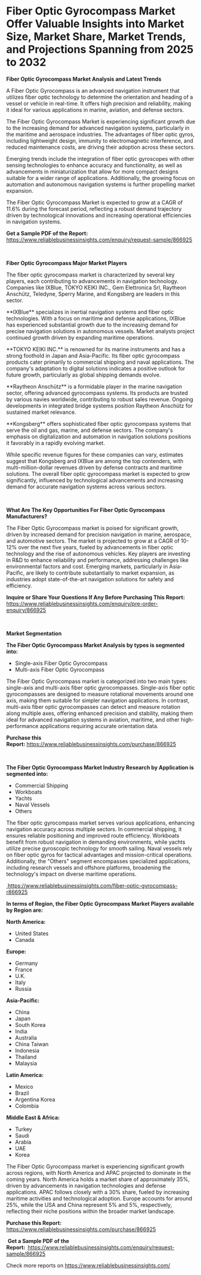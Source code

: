 <p><h1>Fiber Optic Gyrocompass Market Offer Valuable Insights into Market Size, Market Share, Market Trends, and Projections Spanning from 2025 to 2032</h1></p><p><strong>Fiber Optic Gyrocompass Market Analysis and Latest Trends</strong></p>
<p><p>A Fiber Optic Gyrocompass is an advanced navigation instrument that utilizes fiber optic technology to determine the orientation and heading of a vessel or vehicle in real-time. It offers high precision and reliability, making it ideal for various applications in marine, aviation, and defense sectors. </p><p>The Fiber Optic Gyrocompass Market is experiencing significant growth due to the increasing demand for advanced navigation systems, particularly in the maritime and aerospace industries. The advantages of fiber optic gyros, including lightweight design, immunity to electromagnetic interference, and reduced maintenance costs, are driving their adoption across these sectors. </p><p>Emerging trends include the integration of fiber optic gyroscopes with other sensing technologies to enhance accuracy and functionality, as well as advancements in miniaturization that allow for more compact designs suitable for a wider range of applications. Additionally, the growing focus on automation and autonomous navigation systems is further propelling market expansion. </p><p>The Fiber Optic Gyrocompass Market is expected to grow at a CAGR of 11.6% during the forecast period, reflecting a robust demand trajectory driven by technological innovations and increasing operational efficiencies in navigation systems.</p></p>
<p><strong>Get a Sample PDF of the Report:&nbsp;</strong> <a href="https://www.reliablebusinessinsights.com/enquiry/request-sample/866925?utm_campaign=3499&utm_medium=2&utm_source=Github&utm_content=ia&utm_term=10042025&utm_id=fiber-optic-gyrocompass">https://www.reliablebusinessinsights.com/enquiry/request-sample/866925</a></p>
<p>&nbsp;</p>
<p><strong>Fiber Optic Gyrocompass Major Market Players</strong></p>
<p><p>The fiber optic gyrocompass market is characterized by several key players, each contributing to advancements in navigation technology. Companies like IXBlue, TOKYO KEIKI INC., Gem Elettronica Srl, Raytheon Anschütz, Teledyne, Sperry Marine, and Kongsberg are leaders in this sector.</p><p>**IXBlue** specializes in inertial navigation systems and fiber optic technologies. With a focus on maritime and defense applications, IXBlue has experienced substantial growth due to the increasing demand for precise navigation solutions in autonomous vessels. Market analysts project continued growth driven by expanding maritime operations.</p><p>**TOKYO KEIKI INC.** is renowned for its marine instruments and has a strong foothold in Japan and Asia-Pacific. Its fiber optic gyrocompass products cater primarily to commercial shipping and naval applications. The company's adaptation to digital solutions indicates a positive outlook for future growth, particularly as global shipping demands evolve.</p><p>**Raytheon Anschütz** is a formidable player in the marine navigation sector, offering advanced gyrocompass systems. Its products are trusted by various navies worldwide, contributing to robust sales revenue. Ongoing developments in integrated bridge systems position Raytheon Anschütz for sustained market relevance.</p><p>**Kongsberg** offers sophisticated fiber optic gyrocompass systems that serve the oil and gas, marine, and defense sectors. The company's emphasis on digitalization and automation in navigation solutions positions it favorably in a rapidly evolving market.</p><p>While specific revenue figures for these companies can vary, estimates suggest that Kongsberg and IXBlue are among the top contenders, with multi-million-dollar revenues driven by defense contracts and maritime solutions. The overall fiber optic gyrocompass market is expected to grow significantly, influenced by technological advancements and increasing demand for accurate navigation systems across various sectors.</p></p>
<p>&nbsp;</p>
<p><strong>What Are The Key Opportunities For Fiber Optic Gyrocompass Manufacturers?</strong></p>
<p><p>The Fiber Optic Gyrocompass market is poised for significant growth, driven by increased demand for precision navigation in marine, aerospace, and automotive sectors. The market is projected to grow at a CAGR of 10-12% over the next five years, fueled by advancements in fiber optic technology and the rise of autonomous vehicles. Key players are investing in R&D to enhance reliability and performance, addressing challenges like environmental factors and cost. Emerging markets, particularly in Asia-Pacific, are likely to contribute substantially to market expansion, as industries adopt state-of-the-art navigation solutions for safety and efficiency.</p></p>
<p><strong>Inquire or Share Your Questions If Any Before Purchasing This Report:</strong> <a href="https://www.reliablebusinessinsights.com/enquiry/pre-order-enquiry/866925?utm_campaign=3499&utm_medium=2&utm_source=Github&utm_content=ia&utm_term=10042025&utm_id=fiber-optic-gyrocompass">https://www.reliablebusinessinsights.com/enquiry/pre-order-enquiry/866925</a></p>
<p>&nbsp;</p>
<p><strong>Market Segmentation</strong></p>
<p><strong>The Fiber Optic Gyrocompass Market Analysis by types is segmented into:</strong></p>
<p><ul><li>Single-axis Fiber Optic Gyrocompass</li><li>Multi-axis Fiber Optic Gyrocompass</li></ul></p>
<p><p>The Fiber Optic Gyrocompass market is categorized into two main types: single-axis and multi-axis fiber optic gyrocompasses. Single-axis fiber optic gyrocompasses are designed to measure rotational movements around one axis, making them suitable for simpler navigation applications. In contrast, multi-axis fiber optic gyrocompasses can detect and measure rotation along multiple axes, offering enhanced precision and stability, making them ideal for advanced navigation systems in aviation, maritime, and other high-performance applications requiring accurate orientation data.</p></p>
<p><strong>Purchase this Report:&nbsp;</strong><a href="https://www.reliablebusinessinsights.com/purchase/866925?utm_campaign=3499&utm_medium=2&utm_source=Github&utm_content=ia&utm_term=10042025&utm_id=fiber-optic-gyrocompass">https://www.reliablebusinessinsights.com/purchase/866925</a></p>
<p>&nbsp;</p>
<p><strong>The Fiber Optic Gyrocompass Market Industry Research by Application is segmented into:</strong></p>
<p><ul><li>Commercial Shipping</li><li>Workboats</li><li>Yachts</li><li>Naval Vessels</li><li>Others</li></ul></p>
<p><p>The fiber optic gyrocompass market serves various applications, enhancing navigation accuracy across multiple sectors. In commercial shipping, it ensures reliable positioning and improved route efficiency. Workboats benefit from robust navigation in demanding environments, while yachts utilize precise gyroscopic technology for smooth sailing. Naval vessels rely on fiber optic gyros for tactical advantages and mission-critical operations. Additionally, the "Others" segment encompasses specialized applications, including research vessels and offshore platforms, broadening the technology's impact on diverse maritime operations.</p></p>
<p><a href="https://www.reliablebusinessinsights.com/fiber-optic-gyrocompass-r866925?utm_campaign=3499&utm_medium=2&utm_source=Github&utm_content=ia&utm_term=10042025&utm_id=fiber-optic-gyrocompass">&nbsp;https://www.reliablebusinessinsights.com/fiber-optic-gyrocompass-r866925</a></p>
<p><strong>In terms of Region, the Fiber Optic Gyrocompass Market Players available by Region are:</strong></p>
<p>
    <p> <strong> North America: </strong>
        <ul>
            <li>United States</li>
            <li>Canada</li>
        </ul>
        </p> 
    <p> <strong> Europe: </strong>
        <ul>
            <li>Germany</li>
            <li>France</li>
            <li>U.K.</li>
            <li>Italy</li>
            <li>Russia</li>
        </ul>
        </p> 
    <p> <strong> Asia-Pacific: </strong>
        <ul>
            <li>China</li>
            <li>Japan</li>
            <li>South Korea</li>
            <li>India</li>
            <li>Australia</li>
            <li>China Taiwan</li>
            <li>Indonesia</li>
            <li>Thailand</li>
            <li>Malaysia</li>
        </ul>
        </p> 
    <p> <strong> Latin America: </strong>
        <ul>
            <li>Mexico</li>
            <li>Brazil</li>
            <li>Argentina Korea</li>
            <li>Colombia</li>
        </ul>
        </p> 
    <p> <strong> Middle East & Africa: </strong>
        <ul>
            <li>Turkey</li>
            <li>Saudi</li>
            <li>Arabia</li>
            <li>UAE</li>
            <li>Korea</li>
        </ul>
    </p>
    </p>
<p><p>The Fiber Optic Gyrocompass market is experiencing significant growth across regions, with North America and APAC projected to dominate in the coming years. North America holds a market share of approximately 35%, driven by advancements in navigation technologies and defense applications. APAC follows closely with a 30% share, fueled by increasing maritime activities and technological adoption. Europe accounts for around 25%, while the USA and China represent 5% and 5%, respectively, reflecting their niche positions within the broader market landscape.</p></p>
<p><strong>Purchase this Report: </strong><a href="https://www.reliablebusinessinsights.com/purchase/866925?utm_campaign=3499&utm_medium=2&utm_source=Github&utm_content=ia&utm_term=10042025&utm_id=fiber-optic-gyrocompass">https://www.reliablebusinessinsights.com/purchase/866925</a></p>
<p>&nbsp;<strong>Get a Sample PDF of the Report:&nbsp;&nbsp;</strong><a href="https://www.reliablebusinessinsights.com/enquiry/request-sample/866925?utm_campaign=3499&utm_medium=2&utm_source=Github&utm_content=ia&utm_term=10042025&utm_id=fiber-optic-gyrocompass">https://www.reliablebusinessinsights.com/enquiry/request-sample/866925</a></p>
<p><strong></strong></p>
<p>Check more reports on <a href="https://www.reliablebusinessinsights.com/?utm_campaign=3499&utm_medium=2&utm_source=Github&utm_content=ia&utm_term=10042025&utm_id=fiber-optic-gyrocompass">https://www.reliablebusinessinsights.com/</a></p>